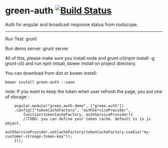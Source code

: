 green-auth [![Build Status](https://travis-ci.org/greengerong/green-auth.png)](https://travis-ci.org/greengerong/green-auth)
===========================
Auth for angular and broadcast response status from rootscope. 

***
Run Test: grunt

Run demo server: grunt server

All of this, please make sure you install node and grunt-cli(npm install -g 
grunt-cli) and run npm intsall, bower install on project directory.

You can download from dist or bower install:

	bower install green-auth --save

note: If you want to keep the token when user refresh the page, you put one of storage :

        angular.module("green.auth.demo", ["green.auth"])
        .config(["tokenCacheFactory", "authServiceProvider", 
    		function(tokenCacheFactory, authServiceProvider){
   			//TODO: you can define your token cache. default is in js object.
    		authServiceProvider.setCacheFactory(tokenCacheFactory.cookie("my-customer-stroage-token-key"));
		}]);
        

